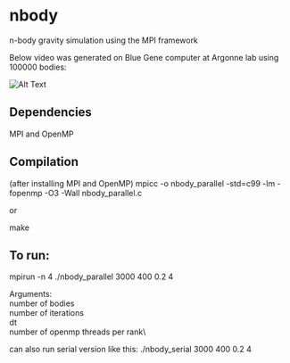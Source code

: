 # nbody
n-body gravity simulation using the MPI framework

Below video was generated on Blue Gene computer at Argonne lab using 100000 bodies:

![Alt Text](gif/nbody_simulation.gif)

## Dependencies
MPI and OpenMP

## Compilation
(after installing MPI and OpenMP)
mpicc -o nbody_parallel -std=c99 -lm -fopenmp -O3 -Wall nbody_parallel.c

or

make

## To run:
mpirun -n 4 ./nbody_parallel 3000 400 0.2 4

Arguments:\
number of bodies\
number of iterations\
dt\
number of openmp threads per rank\

can also run serial version like this:
	./nbody_serial 3000 400 0.2 4
